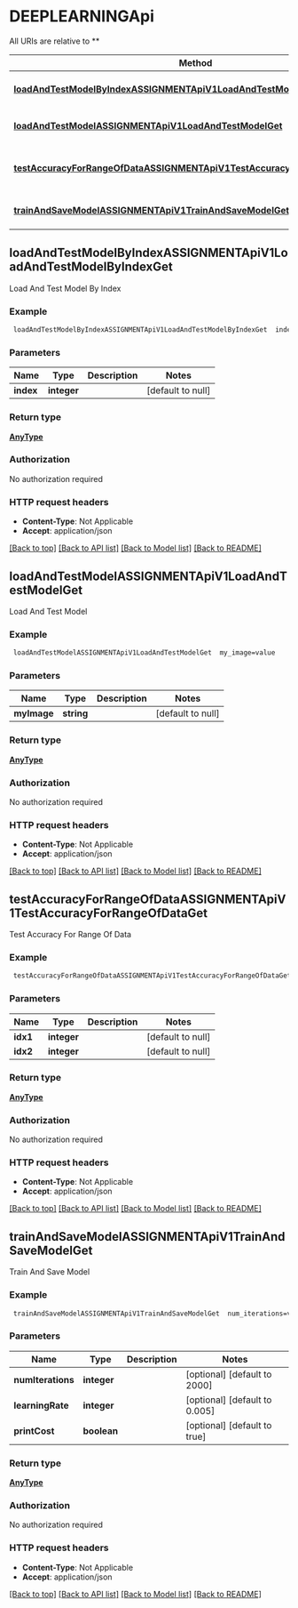 # DEEPLEARNINGApi

All URIs are relative to **

Method | HTTP request | Description
------------- | ------------- | -------------
[**loadAndTestModelByIndexASSIGNMENTApiV1LoadAndTestModelByIndexGet**](DEEPLEARNINGApi.md#loadAndTestModelByIndexASSIGNMENTApiV1LoadAndTestModelByIndexGet) | **GET** /ASSIGNMENT/api/v1/load-and-test-model-by-index | Load And Test Model By Index
[**loadAndTestModelASSIGNMENTApiV1LoadAndTestModelGet**](DEEPLEARNINGApi.md#loadAndTestModelASSIGNMENTApiV1LoadAndTestModelGet) | **GET** /ASSIGNMENT/api/v1/load-and-test-model | Load And Test Model
[**testAccuracyForRangeOfDataASSIGNMENTApiV1TestAccuracyForRangeOfDataGet**](DEEPLEARNINGApi.md#testAccuracyForRangeOfDataASSIGNMENTApiV1TestAccuracyForRangeOfDataGet) | **GET** /ASSIGNMENT/api/v1/test-accuracy-for-range-of-data | Test Accuracy For Range Of Data
[**trainAndSaveModelASSIGNMENTApiV1TrainAndSaveModelGet**](DEEPLEARNINGApi.md#trainAndSaveModelASSIGNMENTApiV1TrainAndSaveModelGet) | **GET** /ASSIGNMENT/api/v1/train-and-save-model | Train And Save Model



## loadAndTestModelByIndexASSIGNMENTApiV1LoadAndTestModelByIndexGet

Load And Test Model By Index

### Example

```bash
 loadAndTestModelByIndexASSIGNMENTApiV1LoadAndTestModelByIndexGet  index=value
```

### Parameters


Name | Type | Description  | Notes
------------- | ------------- | ------------- | -------------
 **index** | **integer** |  | [default to null]

### Return type

[**AnyType**](AnyType.md)

### Authorization

No authorization required

### HTTP request headers

- **Content-Type**: Not Applicable
- **Accept**: application/json

[[Back to top]](#) [[Back to API list]](../README.md#documentation-for-api-endpoints) [[Back to Model list]](../README.md#documentation-for-models) [[Back to README]](../README.md)


## loadAndTestModelASSIGNMENTApiV1LoadAndTestModelGet

Load And Test Model

### Example

```bash
 loadAndTestModelASSIGNMENTApiV1LoadAndTestModelGet  my_image=value
```

### Parameters


Name | Type | Description  | Notes
------------- | ------------- | ------------- | -------------
 **myImage** | **string** |  | [default to null]

### Return type

[**AnyType**](AnyType.md)

### Authorization

No authorization required

### HTTP request headers

- **Content-Type**: Not Applicable
- **Accept**: application/json

[[Back to top]](#) [[Back to API list]](../README.md#documentation-for-api-endpoints) [[Back to Model list]](../README.md#documentation-for-models) [[Back to README]](../README.md)


## testAccuracyForRangeOfDataASSIGNMENTApiV1TestAccuracyForRangeOfDataGet

Test Accuracy For Range Of Data

### Example

```bash
 testAccuracyForRangeOfDataASSIGNMENTApiV1TestAccuracyForRangeOfDataGet  idx1=value  idx2=value
```

### Parameters


Name | Type | Description  | Notes
------------- | ------------- | ------------- | -------------
 **idx1** | **integer** |  | [default to null]
 **idx2** | **integer** |  | [default to null]

### Return type

[**AnyType**](AnyType.md)

### Authorization

No authorization required

### HTTP request headers

- **Content-Type**: Not Applicable
- **Accept**: application/json

[[Back to top]](#) [[Back to API list]](../README.md#documentation-for-api-endpoints) [[Back to Model list]](../README.md#documentation-for-models) [[Back to README]](../README.md)


## trainAndSaveModelASSIGNMENTApiV1TrainAndSaveModelGet

Train And Save Model

### Example

```bash
 trainAndSaveModelASSIGNMENTApiV1TrainAndSaveModelGet  num_iterations=value  learning_rate=value  print_cost=value
```

### Parameters


Name | Type | Description  | Notes
------------- | ------------- | ------------- | -------------
 **numIterations** | **integer** |  | [optional] [default to 2000]
 **learningRate** | **integer** |  | [optional] [default to 0.005]
 **printCost** | **boolean** |  | [optional] [default to true]

### Return type

[**AnyType**](AnyType.md)

### Authorization

No authorization required

### HTTP request headers

- **Content-Type**: Not Applicable
- **Accept**: application/json

[[Back to top]](#) [[Back to API list]](../README.md#documentation-for-api-endpoints) [[Back to Model list]](../README.md#documentation-for-models) [[Back to README]](../README.md)

